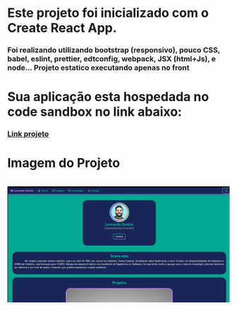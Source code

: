 # Este projeto foi inicializado com o Create React App.

### Foi realizando utilizando bootstrap (responsivo), pouco CSS, babel, eslint, prettier, edtconfig, webpack, JSX (html+Js), e node... Projeto estatico executando apenas no front

# Sua aplicação esta hospedada no code sandbox no link abaixo:

### <a href="https://tj9rjr.csb.app/" target="_blank" title="portifolio" rel="noreferrer">Link projeto</a>

# Imagem do Projeto
<br>
<img src="./readme.png" alt="Foto Projeto"/>
